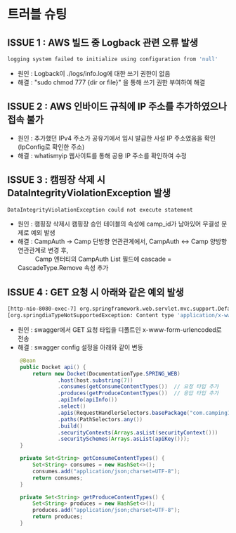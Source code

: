 # 트러블 슈팅

## ISSUE 1 : AWS 빌드 중 Logback 관련 오류 발생
```bash
logging system failed to initialize using configuration from 'null'
```
- 원인 : Logback이 ./logs/info.log에 대한 쓰기 권한이 없음 
- 해결 : "sudo chmod 777 {dir or file}" 을 통해 쓰기 권한 부여하여 해결

## ISSUE 2 : AWS 인바이드 규칙에 IP 주소를 추가하였으나 접속 불가
- 원인 : 추가했던 IPv4 주소가 공유기에서 임시 발급한 사설 IP 주소였음을 확인 (IpConfig로 확인한 주소)
- 해결 : whatismyip 웹사이트를 통해 공용 IP 주소를 확인하여 수정

## ISSUE 3 : 캠핑장 삭제 시 DataIntegrityViolationException 발생
```bash
DataIntegrityViolationException could not execute statement
``` 
- 원인 : 캠핑장 삭제시 캠핑장 승인 테이블의 속성에 camp_id가 남아있어 무결성 문제로 예외 발생
- 해결 : CampAuth -> Camp 단방향 연관관계에서, CampAuth <-> Camp 양방향 연관관계로 변경 후, <br>
&nbsp;&nbsp;&nbsp;&nbsp;&nbsp;&nbsp;&nbsp;&nbsp;&nbsp;&nbsp;Camp 엔터티의 CampAuth List 필드에 cascade = CascadeType.Remove 속성 추가
 
## ISSUE 4 : GET 요청 시 아래와 같은 예외 발생
```bash
[http-nio-8080-exec-7] org.springframework.web.servlet.mvc.support.DefaultHandlerExceptionResolver Resolved 
[org.springdiaTypeNotSupportedException: Content type 'application/x-www-form-urlencoded;charset=UTF-8' not supported]
```
- 원인 : swagger에서 GET 요청 타입을 디폴트인 x-www-form-urlencoded로 전송
- 해결 : swagger config 설정을 아래와 같이 변동
```java
    @Bean
    public Docket api() {
        return new Docket(DocumentationType.SPRING_WEB)
                .host(host.substring(7))
                .consumes(getConsumeContentTypes())  // 요청 타입 추가
                .produces(getProduceContentTypes())  // 응답 타입 추가
                .apiInfo(apiInfo())
                .select()
                .apis(RequestHandlerSelectors.basePackage("com.camping101.beta"))
                .paths(PathSelectors.any())
                .build()
                .securityContexts(Arrays.asList(securityContext()))
                .securitySchemes(Arrays.asList(apiKey()));
    }

    private Set<String> getConsumeContentTypes() {
        Set<String> consumes = new HashSet<>();
        consumes.add("application/json;charset=UTF-8");
        return consumes;
    }

    private Set<String> getProduceContentTypes() {
        Set<String> produces = new HashSet<>();
        produces.add("application/json;charset=UTF-8");
        return produces;
    }
```
